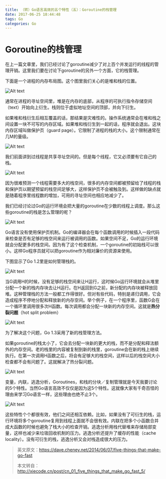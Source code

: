 ```yaml
---
title: （转）Go语言高效的五个特性（五）：Goroutine的栈管理
date: 2017-06-25 18:44:48
tags: Go
categories: Go
---
```

# Goroutine的栈管理

在上一篇文章里，我们已经讨论了goroutine减少了对上百个并发运行的线程的管理开销。这里我们要在讨论下goroutine的另外一个方面，它的栈管理。

下面是一个进程的内存布局图。这个图里我们关心的是堆和栈的位置。

<!--more-->

![Alt text](http://7xsp5x.com2.z0.glb.clouddn.com/%E4%BD%BFGo%E8%AF%AD%E8%A8%80%E9%AB%98%E6%95%88%E7%9A%84%E4%BA%94%E4%B8%AA%E7%89%B9%E6%80%A7%EF%BC%88%E4%BA%94%EF%BC%8901.jpg)

通常在进程的寻址空间里，堆是在内存的底部，从程序的可执行指令存储空间（text）开始向上衍生。栈则位于虚拟地址空间的顶部，并向下衍生。

如果堆和栈衍生后相互覆盖的话，那结果是灾难性的。操作系统通常会在堆和栈之间设置一块不可写的内存区域。如果堆和栈衍生到一起的话，程序就会退出。这块内存区域叫做保护页（guard page）。它限制了进程的栈的大小。这个限制通常在几M的量级。

![Alt text](http://7xsp5x.com2.z0.glb.clouddn.com/%E4%BD%BFGo%E8%AF%AD%E8%A8%80%E9%AB%98%E6%95%88%E7%9A%84%E4%BA%94%E4%B8%AA%E7%89%B9%E6%80%A7%EF%BC%88%E4%BA%94%EF%BC%8902.jpg)

我们前面讲到过线程是共享寻址空间的。但是每个线程，它又必须要有它自己的栈。

![Alt text](http://7xsp5x.com2.z0.glb.clouddn.com/%E4%BD%BFGo%E8%AF%AD%E8%A8%80%E9%AB%98%E6%95%88%E7%9A%84%E4%BA%94%E4%B8%AA%E7%89%B9%E6%80%A7%EF%BC%88%E4%BA%94%EF%BC%8903.jpg)

因为很难预测一个线程需要多大的栈空间，很多的内存空间都被预留给了线程的栈和保护页以期望预留的栈空间足够大，这样保护页不会被触及到。这样做的缺点就是随着程序里线程数的增加，可用的寻址空间也相应地减少了。

我们已经讨论过Go的运行环境会把大量的goroutine在少数的线程上调度。那么这些goroutine的栈是怎么管理的呢？

![Alt text](http://7xsp5x.com2.z0.glb.clouddn.com/%E4%BD%BFGo%E8%AF%AD%E8%A8%80%E9%AB%98%E6%95%88%E7%9A%84%E4%BA%94%E4%B8%AA%E7%89%B9%E6%80%A7%EF%BC%88%E4%BA%94%EF%BC%8904.jpg)

Go语言没有使用保护页机制。Go的编译器会在每个函数调用的时候插入一段代码来检查是否有足够的栈空间来运行被调用的函数。如果空间不足，Go的运行环境就会分配更多的栈空间。因为有了这个检查机制，一个goroutine的初始栈可以很小。这样Go程序员就可以把goroutine作为相对廉价的资源来使用。

下图显示了Go 1.2里是如何管理栈的。

![Alt text](http://7xsp5x.com2.z0.glb.clouddn.com/%E4%BD%BFGo%E8%AF%AD%E8%A8%80%E9%AB%98%E6%95%88%E7%9A%84%E4%BA%94%E4%B8%AA%E7%89%B9%E6%80%A7%EF%BC%88%E4%BA%94%EF%BC%8905.jpg)

当G调用H的时候，没有足够的栈空间来让H运行，这时候Go运行环境就会从堆里分配一个新的栈内存块去让H运行。在H返回到G之前，新分配的内存块被释放回堆。这种管理栈的方法一般都工作得很好。但对有些代码，特别是递归调用，它会造成程序不停地分配和释放新的内存空间。举个例子，在一个程序里，函数G会在一个循环里调用很多次H函数。每次调用都会分配一块新的内存空间。这就是**热分裂问题**（hot split problem）

![Alt text](http://7xsp5x.com2.z0.glb.clouddn.com/%E4%BD%BFGo%E8%AF%AD%E8%A8%80%E9%AB%98%E6%95%88%E7%9A%84%E4%BA%94%E4%B8%AA%E7%89%B9%E6%80%A7%EF%BC%88%E4%BA%94%EF%BC%8906.jpg)

为了解决这个问题，Go 1.3采用了新的栈管理方法。

如果goroutine的栈太小了，它会去分配一块新的更大的栈，而不是分配和释法额外的内存空间。老的栈里的内容被复制到新的栈里，goroutine会在新的栈上继续执行。在第一次调用H函数之后，将会有足够大的栈空间，这样以后的栈空间大小检查都不会有问题了。这就解决了热分裂问题。

![Alt text](http://7xsp5x.com2.z0.glb.clouddn.com/%E4%BD%BFGo%E8%AF%AD%E8%A8%80%E9%AB%98%E6%95%88%E7%9A%84%E4%BA%94%E4%B8%AA%E7%89%B9%E6%80%A7%EF%BC%88%E4%BA%94%EF%BC%8907.jpg)

变量，内联，逃逸分析，Goroutines，和栈的分块／复制管理就是今天我要讨论的5个特性。当然Go语言高效不仅仅是因为这5个特性。这就像大家有千奇百怪的理由来学习Go语言一样，这些理由也绝不止3个。

![Alt text](http://7xsp5x.com2.z0.glb.clouddn.com/%E4%BD%BFGo%E8%AF%AD%E8%A8%80%E9%AB%98%E6%95%88%E7%9A%84%E4%BA%94%E4%B8%AA%E7%89%B9%E6%80%A7%EF%BC%88%E4%BA%94%EF%BC%8908.jpg)

这些特性个个都很有效，他们之间还相互依赖。比如，如果没有了可衍生的栈，运行环境将多个goroutine复用到线程上面就不会很有效。内联在把多个小函数合并成大函数的时候也避免了栈大小的检查开销。逃逸分析用栈代替堆来存储局部变量，这样也减少来垃圾回收机制的压力。逃逸分析还提升了缓存的性能（cache locality）。没有可衍生的栈，逃逸分析又会对栈造成很大的压力。

> 英文原文：https://dave.cheney.net/2014/06/07/five-things-that-make-go-fast
> 
> 本文转自：http://xiecode.cn/post/cn_01_five_things_that_make_go_fast_5/